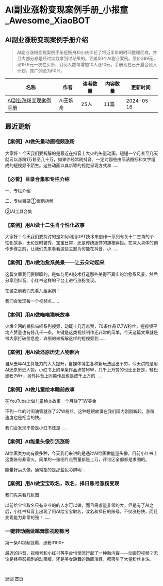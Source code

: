 # AI副业涨粉变现案例手册_小报童_Awesome_XiaoBOT

## AI副业涨粉变现案例手册介绍
> AI副业涨粉变现案例手册是婉舟和小伙伴花了将近半年的时间整理而成，并且大部分都是经过实践拿到过结果的。涵盖50个AI副业案例。原价399元，现19.9元一次性买断，订阅人数每增加10人涨10元。手册现在已开启合伙人计划，推广佣金为60%。  
  


|名称|作者|读者数量|内容数量|更新时间|
|---|---|---|---|---|
|[AI副业涨粉变现案例手册](https://xiaobot.net/p/wzai001?refer=9c3f1c95-a052-465a-9902-f6d75080262a)|Ai王婉舟|25人|11篇|2024-05-16|

## 最近更新
### 【案例】AI做矢量动画视频涨粉

大家好！今天我们要拆解的是最近在抖音上大火的矢量动画。短短一个月甚至几天就可以涨粉1万甚至几十万，如果你经常刷抖音，一定对那些由简洁图标和文字组成的短视频不陌生。这些动画以其新颖的视觉呈现方式和......

### 【必看】目录合集和专栏介绍

一、专栏介绍

二、专栏目录①案例拆解

②AI工具合集

### 【案例】用AI做十二生肖个性化故事

大家好！今天我们要探讨的是如何利用GPT技术来创作一系列有关十二生肖的个性化故事，无论是时装秀、宝宝日常，还是传统服饰的旗袍穿搭。在深入具体的创作步骤之前，让我们先来看看这些主题为何能在抖音、小......

### 【案例】用AI做治愈系美景——让云朵动起来

这篇文章我们要聊聊的，是如何用AI技术打造那些美得不真实的治愈系风景，然后分享到抖音、小红书这样的平台上进行涨粉变现。

在这之前我们先看几组案例：

我们会发现每一个视频点......

### 【案例】用AI做喵喵猫咪故事

火爆全网的橘猫喵喵系列视频，动辄十几万点赞，70条作品17.7W粉丝，短视频平均点赞量也有好几千一条，关键是这类视频制作还非常的简单，今天这篇文章就是带大家打破信息差，详细的来拆解这样的短视频到......

### 【案例】用AI做还原历史人物照片

自从去年AI工具能力的大大提升，自媒体博主各种新玩法层出不穷，今天讲的是用AI还原历史人物，小红书上的单条作品点赞16W，几千上万赞的也比比皆是，轻松涨粉2W+，另外抖音上同类作品也是成千上万的......

### 【案例】AI做儿童绘本睡前故事

在YouTube上做儿童绘本故事一个月赚了1W美金

不到一年的时间油管就涨了37W粉丝，这种睡眠故事在我们国内刚刚新起，涨粉速度也是相当的快。

我们会发现不管是小红书还是......

### 【案例】AI能量头像引流涨粉

AI绘画类方向有很多种，今天我们来讲的是通过AI绘画做能量头像，目前小红书上这类账号非常火，简单的一张图片点赞量都是上万，评论区全部都是求图的。

能量好运头像，通常指的是那些色彩鲜明......

### 【案例】用AI做宝宝取名，改名，择日账号涨粉变现

我们先来看几张图

以前给宝宝取名只有专业的的人才可以做，而且需求量非常的大，但是有了AI之后，小红书抖音上出现了用AI给宝宝取名，改名和择日的账号。不仅涨粉快，而且变现能力非常的强！......

### 一键转动画做跳舞影视剧账号

第一条AI视频就爆，涨粉3100+

最近的抖音、视频号和小红书等平台悄悄流行起了一种新内容——动画短视频？无论是经典影视剧的动画版，还是美女跳舞的动画演绎，都吸引了大量粉丝关注。


<a href="https://github.com/Reno9527/awesome-xiaobot" style="color: white; text-decoration: none;">awesome-xiaobot</a>

返回 [首页](../README.md)
